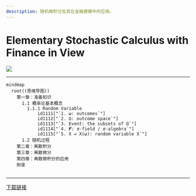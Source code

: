 ```yaml
---
description: 随机微积分及其在金融建模中的应用。
---
```


# Elementary Stochastic Calculus with Finance in View

![](https://www.worldscientific.com/action/showCoverImage?doi=10.1142/3856)

***

```mermaid
mindmap
  root((思维导图))
    第一章：准备知识 
      1.1 概率论基本概念
        1.1.1 Random Variable
            id1111["`1. ω: outcomes`"]
            id1112["`2. Ω: outcome space`"]
            id1113["`3. Event: the subsets of Ω`"]
            id1114["`4. 𝑭: σ-field / σ-algebra`"]
            id1115["`5. X = X(ω): random variable X`"]
      1.2 随机过程
    第二章：离散积分
    第三章：离散微分
    第四章：离散微积分的应用
    附录
 
```

***

[下载链接](https://pan.baidu.com/s/17U9lB)

